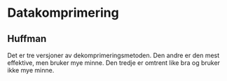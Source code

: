 Datakomprimering
================

## Huffman
Det er tre versjoner av dekomprimeringsmetoden. Den andre er den mest effektive, men bruker mye minne. Den tredje er omtrent like bra og bruker ikke mye minne.